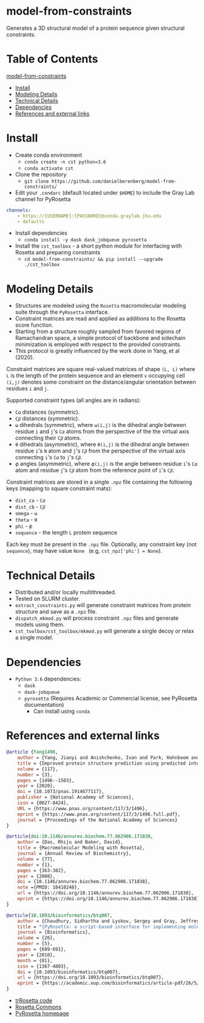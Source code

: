 # model-from-constraints
Generates a 3D structural model of a protein sequence given structural constraints.

# Table of Contents
[model-from-constraints](#model-from-constraints)
- [Install](#install)
- [Modeling Details](#modeling-details)
- [Technical Details](#technical-details)
- [Dependencies](#dependencies)
- [References and external links](#references-and-external-links)

# Install
- Create conda environment
    - `conda create -n cst python=3.6`
    - `conda activate cst`
- Clone the repository
    - `git clone https://github.com/danielberenberg/model-from-constraints/`
- Edit your `.condarc` (default located under `$HOME`) to include the Gray Lab channel for PyRosetta
```yaml
channels:
    - https://{USERNAME}:{PASSWORD}@conda.graylab.jhu.edu
    - defaults
```
- Install dependencies
    - `conda install -y dask dask_jobqueue pyrosetta`
- Install the `cst_toolbox` - a short python module for interfacing with Rosetta and preparing constraints
    - `cd model-from-constraints/ && pip install --upgrade ./cst_toolbox`

# Modeling Details
- Structures are modeled using the `Rosetta` macromolecular modeling suite through the `PyRosetta` interface.
- Constraint matrices are read and applied as additions to the Rosetta score function. 
- Starting from a structure roughly sampled from favored regions of Ramachandran space, a simple protocol
of backbone and sidechain minimization is employed with respect to the provided constraints.
- This protocol is greatly influenced by the work done in Yang, et al (2020). 

Constraint matrices are square real-valued matrices of shape `(L, L)` where `L` is the length of the protein sequence and an element
`v` occupying cell `(i,j)` denotes some constraint on the distance/angular orientation between residues `i` and `j`.

Supported constraint types (all angles are in radians):
 - `C𝛼` distances (symmetric).
 - `C𝛽` distances (symmetric).
 - `ω` dihedrals (symmetric), where `ω(i,j)` is the dihedral angle between residue `i` and `j`'s `C𝛼` atoms from the perspective of the the virtual axis connecting their `C𝛽` atoms.
 - `θ` dihedrals (asymmetric), where `θ(i,j)` is the dihedral angle between residue `i`'s `N` atom and `j`'s `C𝛽` from the perspective of the virtual axis connecting `i`'s `C𝛼` to `j`'s `C𝛽`.  
 - `𝜙` angles (asymmetric), where `𝜙(i,j)` is the angle between residue `i`'s `C𝛼` atom and residue `j`'s `C𝛽` atom from the reference point of `i`'s `C𝛽`. 

 Constraint matrices are stored in a single `.npz` file containing the following keys (mapping to square constraint mats): 
 - `dist_ca` - `C𝛼` 
 - `dist_cb` - `C𝛽`  
 - `omega` - `ω`
 - `theta` - `θ`
 - `phi`   - `𝜙`  
 - `sequence` - the length `L` protein sequence

 Each key must be present in the `.npz` file. Optionally, any constraint key (not `sequence`), may have value `None ` (e.g, `cst_npz['phi'] = None`).

# Technical Details
- Distributed and/or locally multithreaded.
- Tested on SLURM cluster.
- `extract_constraints.py` will generate constraint matrices from protein structure and save as a `.npz` file.
- `dispatch_mkmod.py` will process constraint `.npz` files and generate models using them. 
- `cst_toolbox/cst_toolbox/mkmod.py` will generate a single decoy or relax a single model.


# Dependencies
- `Python 3.6` dependencies:
  - `dask`
  - `dask-jobqueue`
  - `pyrosetta` (Requires Academic or Commercial license, see PyRosetta documentation)
    - Can install using `conda`


# References and external links
```bibtex
@article {Yang1496,
    author = {Yang, Jianyi and Anishchenko, Ivan and Park, Hahnbeom and Peng, Zhenling and Ovchinnikov, Sergey and Baker, David},
    title = {Improved protein structure prediction using predicted interresidue orientations},
    volume = {117},
    number = {3},
    pages = {1496--1503},
    year = {2020},
    doi = {10.1073/pnas.1914677117},
    publisher = {National Academy of Sciences},
    issn = {0027-8424},
    URL = {https://www.pnas.org/content/117/3/1496},
    eprint = {https://www.pnas.org/content/117/3/1496.full.pdf},
    journal = {Proceedings of the National Academy of Sciences}
}

@article{doi:10.1146/annurev.biochem.77.062906.171838,
    author = {Das, Rhiju and Baker, David},
    title = {Macromolecular Modeling with Rosetta},
    journal = {Annual Review of Biochemistry},
    volume = {77},
    number = {1},
    pages = {363-382},
    year = {2008},
    doi = {10.1146/annurev.biochem.77.062906.171838},
    note ={PMID: 18410248},
    url = {https://doi.org/10.1146/annurev.biochem.77.062906.171838},
    eprint = {https://doi.org/10.1146/annurev.biochem.77.062906.171838}
}

@article{10.1093/bioinformatics/btq007,
    author = {Chaudhury, Sidhartha and Lyskov, Sergey and Gray, Jeffrey J.},
    title = "{PyRosetta: a script-based interface for implementing molecular modeling algorithms using Rosetta}",
    journal = {Bioinformatics},
    volume = {26},
    number = {5},
    pages = {689-691},
    year = {2010},
    month = {01},
    issn = {1367-4803},
    doi = {10.1093/bioinformatics/btq007},
    url = {https://doi.org/10.1093/bioinformatics/btq007},
    eprint = {https://academic.oup.com/bioinformatics/article-pdf/26/5/689/561368/btq007.pdf},
}
```

- <a href="https://github.com/gjoni/trRosetta">trRosetta code</a>
- <a href="https://www.rosettacommons.org/">Rosetta Commons</a>
- <a href="http://www.pyrosetta.org/">PyRosetta homepage</a>
